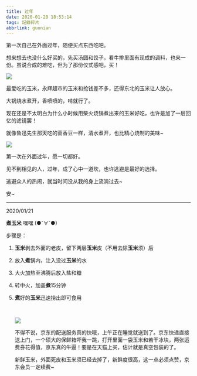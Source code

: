 ```yaml
---
title: 过年
date: 2020-01-20 18:53:14
tags: 記錄碎片
abbrlink: guonian
---
```


第一次自己在外面过年，随便买点东西吃吧。

想来想去也没什么好买的，先买汤圆和饺子，看牛排里面有现成的调料，也来一份。虽说合成的难吃，但为了那份仪式感吧，买！

![](https://f7ionsy-1251389397.cos.ap-shanghai.myqcloud.com/image/%E8%BF%87%E5%B9%B4/IMG_3622.JPG)

最爱吃的玉米，永辉超市的玉米和抢钱差不多，还得东北的玉米让人放心。

大锅烧水煮开，香喷喷的，啃就行了。

现在还是不太明白为什么小时候用柴火烧锅煮出来的玉米好吃，也许是加了一层回忆的滤镜罢！

就像鲁迅先生那天吃的茴香豆一样，清水煮开，也比精心烧制的美味~

![](https://f7ionsy-1251389397.cos.ap-shanghai.myqcloud.com/image/%E8%BF%87%E5%B9%B4/IMG_3625.PNG)

第一次在外面过年，愿一切都好。

见不到相见的人，过年，成了心中一道坎，也许逃避是最好的选择。

逃避众人的热闹，就当时间没从我的身上流淌过去~

安~

------

2020/01/21

**煮玉米**   嘿嘿 (●ˇ∀ˇ●)

步骤是：

1. **玉米**剥去外面的老皮，留下两层**玉米**皮（不用去除**玉米**须）后

2. 放入**煮**锅内，注入没过**玉米**的水

3. 大火加热至沸腾后放入盐和糖

4. 转中火，加盖**煮**15分钟

5. **煮**好的**玉米**迅速捞出即可食用

   ​		

   ![](https://f7ionsy-1251389397.cos.ap-shanghai.myqcloud.com/image/%E8%BF%87%E5%B9%B4/007.jpg)

   不得不说，京东的配送服务真的快哦，上午正在睡觉就送到了。京东快递直接送上门，一个硕大的保鲜箱吓我一跳，打开里面一袋玉米和若干冰块，两张运费券花得值，京东真的牛逼！要是在天猫上买，估计就是真空包装的了。

   新鲜玉米，外面死皮和玉米须已经去掉了，新鲜度很高，这一点必须点赞，京东会员一定续费~